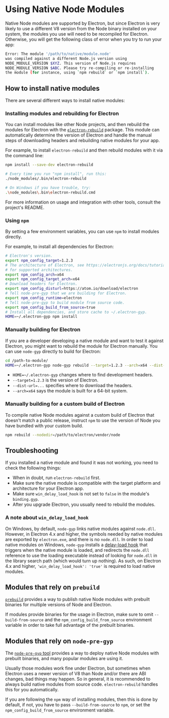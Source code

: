 # Using Native Node Modules

Native Node modules are supported by Electron, but since Electron is very
likely to use a different V8 version from the Node binary installed on your
system, the modules you use will need to be recompiled for Electron. Otherwise,
you will get the following class of error when you try to run your app:

```sh
Error: The module '/path/to/native/module.node'
was compiled against a different Node.js version using
NODE_MODULE_VERSION $XYZ. This version of Node.js requires
NODE_MODULE_VERSION $ABC. Please try re-compiling or re-installing
the module (for instance, using `npm rebuild` or `npm install`).
```

## How to install native modules

There are several different ways to install native modules:

### Installing modules and rebuilding for Electron

You can install modules like other Node projects, and then rebuild the modules
for Electron with the [`electron-rebuild`][electron-rebuild] package. This
module can automatically determine the version of Electron and handle the
manual steps of downloading headers and rebuilding native modules for your app.

For example, to install `electron-rebuild` and then rebuild modules with it
via the command line:

```sh
npm install --save-dev electron-rebuild

# Every time you run "npm install", run this:
./node_modules/.bin/electron-rebuild

# On Windows if you have trouble, try:
.\node_modules\.bin\electron-rebuild.cmd
```

For more information on usage and integration with other tools, consult the
project's README.

### Using `npm`

By setting a few environment variables, you can use `npm` to install modules
directly.

For example, to install all dependencies for Electron:

```sh
# Electron's version.
export npm_config_target=1.2.3
# The architecture of Electron, see https://electronjs.org/docs/tutorial/support#supported-platforms
# for supported architectures.
export npm_config_arch=x64
export npm_config_target_arch=x64
# Download headers for Electron.
export npm_config_disturl=https://atom.io/download/electron
# Tell node-pre-gyp that we are building for Electron.
export npm_config_runtime=electron
# Tell node-pre-gyp to build module from source code.
export npm_config_build_from_source=true
# Install all dependencies, and store cache to ~/.electron-gyp.
HOME=~/.electron-gyp npm install
```

### Manually building for Electron

If you are a developer developing a native module and want to test it against
Electron, you might want to rebuild the module for Electron manually. You can
use `node-gyp` directly to build for Electron:

```sh
cd /path-to-module/
HOME=~/.electron-gyp node-gyp rebuild --target=1.2.3 --arch=x64 --dist-url=https://atom.io/download/electron
```

* `HOME=~/.electron-gyp` changes where to find development headers.
* `--target=1.2.3` is the version of Electron.
* `--dist-url=...` specifies where to download the headers.
* `--arch=x64` says the module is built for a 64-bit system.

### Manually building for a custom build of Electron

To compile native Node modules against a custom build of Electron that doesn't
match a public release, instruct `npm` to use the version of Node you have bundled
with your custom build.

```sh
npm rebuild --nodedir=/path/to/electron/vendor/node
```

## Troubleshooting

If you installed a native module and found it was not working, you need to check
the following things:

* When in doubt, run `electron-rebuild` first.
* Make sure the native module is compatible with the target platform and
  architecture for your Electron app.
* Make sure `win_delay_load_hook` is not set to `false` in the module's `binding.gyp`.
* After you upgrade Electron, you usually need to rebuild the modules.

### A note about `win_delay_load_hook`

On Windows, by default, `node-gyp` links native modules against `node.dll`.
However, in Electron 4.x and higher, the symbols needed by native modules are
exported by `electron.exe`, and there is no `node.dll`. In order to load native
modules on Windows, `node-gyp` installs a [delay-load
hook](https://msdn.microsoft.com/en-us/library/z9h1h6ty.aspx) that triggers
when the native module is loaded, and redirects the `node.dll` reference to use
the loading executable instead of looking for `node.dll` in the library search
path (which would turn up nothing). As such, on Electron 4.x and higher,
`'win_delay_load_hook': 'true'` is required to load native modules.

## Modules that rely on `prebuild`

[`prebuild`](https://github.com/prebuild/prebuild) provides a way to publish
native Node modules with prebuilt binaries for multiple versions of Node
and Electron.

If modules provide binaries for the usage in Electron, make sure to omit
`--build-from-source` and the `npm_config_build_from_source` environment
variable in order to take full advantage of the prebuilt binaries.

## Modules that rely on `node-pre-gyp`

The [`node-pre-gyp` tool][node-pre-gyp] provides a way to deploy native Node
modules with prebuilt binaries, and many popular modules are using it.

Usually those modules work fine under Electron, but sometimes when Electron uses
a newer version of V8 than Node and/or there are ABI changes, bad things may
happen. So in general, it is recommended to always build native modules from
source code. `electron-rebuild` handles this for you automatically.

If you are following the `npm` way of installing modules, then this is done
by default, if not, you have to pass `--build-from-source` to `npm`, or set the
`npm_config_build_from_source` environment variable.

[electron-rebuild]: https://github.com/electron/electron-rebuild
[node-pre-gyp]: https://github.com/mapbox/node-pre-gyp
